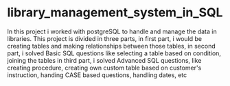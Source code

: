# library_management_system_in_SQL
In this project i worked with postgreSQL to handle and manage the data in libraries.
This project is divided in three parts, in first part, i would be creating tables and making relationships between those tables,
in second part, i solved Basic SQL questions like selecting a table based on condition, joining the tables
in third part, i solved Advanced SQL questions, like creating procedure, creating own custom table based on customer's instruction, handing CASE based questions, handling dates, etc

